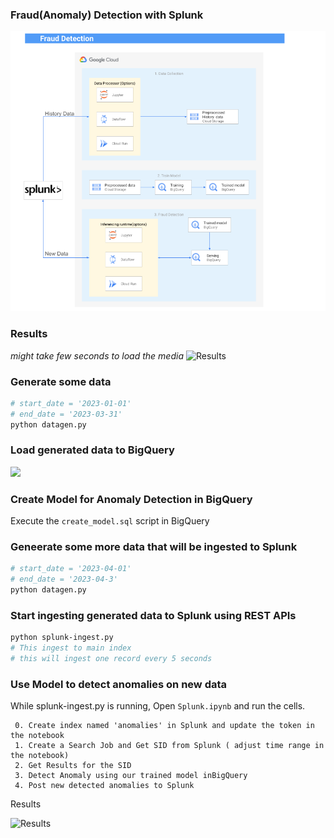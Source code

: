 ### Fraud(Anomaly) Detection with Splunk 
![High Level Architecture](FD.png)
### Results

_might take few seconds to load the media_
![Results](FD.gif)


### Generate some data
```bash 
# start_date = '2023-01-01'
# end_date = '2023-03-31'
python datagen.py
```
### Load generated data to BigQuery

![](load_data.gif)

### Create Model for Anomaly Detection in BigQuery

Execute the ```create_model.sql``` script in BigQuery

### Geneerate some more data that will be ingested to Splunk
```bash 
# start_date = '2023-04-01'
# end_date = '2023-04-3'
python datagen.py
```

### Start ingesting generated data to Splunk using REST APIs
```bash 
python splunk-ingest.py
# This ingest to main index
# this will ingest one record every 5 seconds
```

### Use Model to detect anomalies on new data
While splunk-ingest.py is running, Open ```Splunk.ipynb``` and run the cells.
``` 
 0. Create index named 'anomalies' in Splunk and update the token in the notebook
 1. Create a Search Job and Get SID from Splunk ( adjust time range in the notebook)
 2. Get Results for the SID
 3. Detect Anomaly using our trained model inBigQuery 
 4. Post new detected anomalies to Splunk
``````
Results

![Results](FD.gif)

